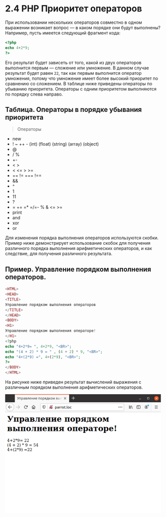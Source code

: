 # 2.4 PHP Приоритет операторов
При использовании нескольких операторов совместно в одном выражении
возникает вопрос — в каком порядке они будут выполнены? Например, пусть
имеется следующий фрагмент кода:

```php
<?php
echo 4+2*9;
?>
```

Его результат будет зависеть от того, какой из двух операторов выполнится
первым — сложение или умножение. В данном случае результат будет равен `22`,
так как первым выполнится оператор умножения, потому что умножение имеет
более высокий приоритет по сравнению со сложением. В таблице ниже приведены
операторы по убыванию приоритета. Операторы с одним приоритетом 
выполняются по порядку слева направо.

## Таблица. Операторы в порядке убывания приоритета

>Операторы

* new
* ! ~ ++ - (int) (float) (string) (array) (object)
* @
* / %
* +-
* < >
* < <= > >=
* == != === !==
* &&
* ^
* 1
* 11
* ?
* = += =* =/=- % & <= >=
* print
* and
* xor
* or

Для изменения порядка выполнения операторов используются скобки. 
Пример ниже демонстрирует использование скобок для получения различного 
порядка выполнения арифметических операторов, и как следствие, для получения
различного результата.

## Пример. Управление порядком выполнения операторов.

```php
<HTML>
<HEAD>
<TITLE>
Управление порядком выполнения операторов
</TITLE>
</HEAD>
<BODY>
<H1>
Управление порядком выполнения операторе!
</H1>
<?php
echo "4+2*9= ", 4+2*9, "<BR>";
echo "(4 + 2) * 9 = " , (4 + 2) * 9, "<BR>";
echo "4+(2*9) =", 4+(2*9), "<BR>";
?>
</BODY>
</HTML>
```

На рисунке ниже приведен результат вычислений выражения с различным 
порядком выполнения арифметических операторов.

![php Порядок выполнения операторов](images/poryadok-vypolneniya-operatorov.png)